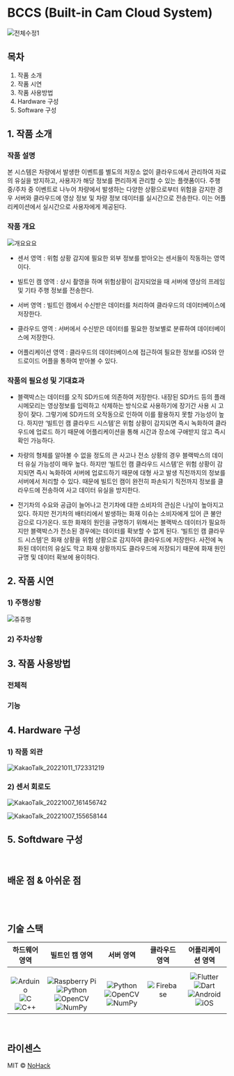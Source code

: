 # BCCS (Built-in Cam Cloud System)


![전체수정1](https://user-images.githubusercontent.com/110047222/195035166-296d4861-664d-473b-9d84-d864c8af63e7.png)


## 목차
1. 작품 소개
2. 작품 시연
3. 작품 사용방법
4. Hardware 구성
5. Software 구성

## 1. 작품 소개

### 작품 설명
본 시스템은 차량에서 발생한 이벤트를 별도의 저장소 없이 클라우드에서 관리하여 자료의 유실을 방지하고, 사용자가 해당 정보를 편리하게 관리할 수 있는 플랫폼이다. 주행 중/주차 중 이벤트로 나누어 차량에서 발생하는 다양한 상황으로부터 위험을 감지한 경우 서버와 클라우드에 영상 정보 및 차량 정보 데이터를 실시간으로 전송한다. 이는 어플리케이션에서 실시간으로 사용자에게 제공된다.

### 작품 개요

![개요요요](https://user-images.githubusercontent.com/110047222/195034032-bcd2695d-05c6-4e82-be7d-d881650d778f.png)



- 센서 영역 : 위험 상황 감지에 필요한 외부 정보를 받아오는 센서들이 작동하는 영역이다.

- 빌트인 캠 영역 : 상시 촬영을 하며 위험상황이 감지되었을 때 서버에 영상의 프레임 및 기타 주행 정보를 전송한다.

- 서버 영역 : 빌트인 캠에서 수신받은 데이터를 처리하여 클라우드의 데이터베이스에 저장한다.

- 클라우드 영역 : 서버에서 수신받은 데이터를 필요한 정보별로 분류하여 데이터베이스에 저장한다.

- 어플리케이션 영역 : 클라우드의 데이터베이스에 접근하여 필요한 정보를 iOS와 안드로이드 어플을 통하여 받아볼 수 있다.


### 작품의 필요성 및 기대효과
- 블랙박스는 데이터를 오직 SD카드에 의존하여 저장한다. 내장된 SD카드 등의 플래시메모리는 영상정보를 입력하고 삭제하는 방식으로 사용하기에 장기간 사용 시 고장이 잦다. 그렇기에 SD카드의 오작동으로 인하여 이를 활용하지 못할 가능성이 높다. 하지만 ‘빌트인 캠 클라우드 시스템’은 위험 상황이 감지되면 즉시 녹화하여 클라우드에 업로드 하기 때문에 어플리케이션을 통해 시간과 장소에 구애받지 않고 즉시 확인 가능하다.

- 차량의 형체를 알아볼 수 없을 정도의 큰 사고나 전소 상황의 경우 블랙박스의 데이터 유실 가능성이 매우 높다. 하지만 ‘빌트인 캠 클라우드 시스템’은 위험 상황이 감지되면 즉시 녹화하여 서버에 업로드하기 때문에 대형 사고 발생 직전까지의 정보를 서버에서 처리할 수 있다. 때문에 빌트인 캠이 완전히 파손되기 직전까지 정보를 클라우드에 전송하여 사고 데이터 유실을 방지한다.

- 전기차의 수요와 공급이 늘어나고 전기차에 대한 소비자의 관심은 나날이 높아지고 있다. 하지만 전기차의 배터리에서 발생하는 화재 이슈는 소비자에게 있어 큰 불안감으로 다가온다. 또한 화재의 원인을 규명하기 위해서는 블랙박스 데이터가 필요하지만 블랙박스가 전소된 경우에는 데이터를 확보할 수 없게 된다. ‘빌트인 캠 클라우드 시스템’은 화재 상황을 위험 상황으로 감지하여 클라우드에 저장한다. 사전에 녹화된 데이터의 유실도 막고 화재 상황까지도 클라우드에 저장되기 때문에 화재 원인 규명 및 데이터 확보에 용이하다.


## 2. 작품 시연

### 1) 주행상황
![쥬쥬행](https://user-images.githubusercontent.com/110047222/195046425-5ad06c1a-d991-4155-880a-b4fab2f059b6.png)

### 2) 주차상황


## 3. 작품 사용방법
### 전체적

### 기능 

## 4. Hardware 구성
### 1) 작품 외관
![KakaoTalk_20221011_172331219](https://user-images.githubusercontent.com/110047222/195049676-94660c75-07b4-4fe2-955c-0e6a604c378e.jpg)

### 2) 센서 회로도
![KakaoTalk_20221007_161456742](https://user-images.githubusercontent.com/110047222/195049883-2b69fcba-2838-4fb2-a09e-daa54e58322c.png)

![KakaoTalk_20221007_155658144](https://user-images.githubusercontent.com/110047222/195049941-39a3c943-562a-4fa2-8c38-9a7a1f141105.png)


## 5. Softdware 구성


<br>

## 배운 점 & 아쉬운 점

<p align="justify">

</p>

<br>


<br>

## 기술 스택

| 하드웨어 영역 | 빌트인 캠 영역 |  서버 영역   |  클라우드 영역   |어플리케이션 영역|
| :--------: | :--------: | :------: | :------------: | :-----: |
| <br> ![Arduino](https://img.shields.io/badge/-Arduino-00979D?style=for-the-badge&logo=Arduino&logoColor=white) <br> ![C](https://img.shields.io/badge/c-%2300599C.svg?style=for-the-badge&logo=c&logoColor=white) 	![C++](https://img.shields.io/badge/c++-%2300599C.svg?style=for-the-badge&logo=c%2B%2B&logoColor=white)  | <br>![Raspberry Pi](https://img.shields.io/badge/-RaspberryPi-C51A4A?style=for-the-badge&logo=Raspberry-Pi) <br> ![Python](https://img.shields.io/badge/python-3670A0?style=for-the-badge&logo=python&logoColor=ffdd54) ![OpenCV](https://img.shields.io/badge/opencv-%23white.svg?style=for-the-badge&logo=opencv&logoColor=white) ![NumPy](https://img.shields.io/badge/numpy-%23013243.svg?style=for-the-badge&logo=numpy&logoColor=white)   <br> | <br> ![Python](https://img.shields.io/badge/python-3670A0?style=for-the-badge&logo=python&logoColor=ffdd54) <br> ![OpenCV](https://img.shields.io/badge/opencv-%23white.svg?style=for-the-badge&logo=opencv&logoColor=white) ![NumPy](https://img.shields.io/badge/numpy-%23013243.svg?style=for-the-badge&logo=numpy&logoColor=white)  |![Firebase](https://img.shields.io/badge/Firebase-039BE5?style=for-the-badge&logo=Firebase&logoColor=white) |![Flutter](https://img.shields.io/badge/Flutter-%2302569B.svg?style=for-the-badge&logo=Flutter&logoColor=white) <br> ![Dart](https://img.shields.io/badge/dart-%230175C2.svg?style=for-the-badge&logo=dart&logoColor=white)  ![Android](https://img.shields.io/badge/Android-3DDC84?style=for-the-badge&logo=android&logoColor=white) ![iOS](https://img.shields.io/badge/iOS-000000?style=for-the-badge&logo=ios&logoColor=white) <br>|

<br>

## 라이센스

MIT &copy; [NoHack](mailto:lbjp114@gmail.com)

<!-- Stack Icon Refernces -->

[js]: /images/stack/javascript.svg
[ts]: /images/stack/typescript.svg
[react]: /images/stack/react.svg
[node]: /images/stack/node.svg
